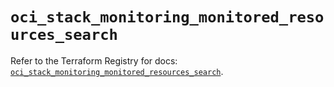 # `oci_stack_monitoring_monitored_resources_search`

Refer to the Terraform Registry for docs: [`oci_stack_monitoring_monitored_resources_search`](https://registry.terraform.io/providers/oracle/oci/6.18.0/docs/resources/stack_monitoring_monitored_resources_search).
